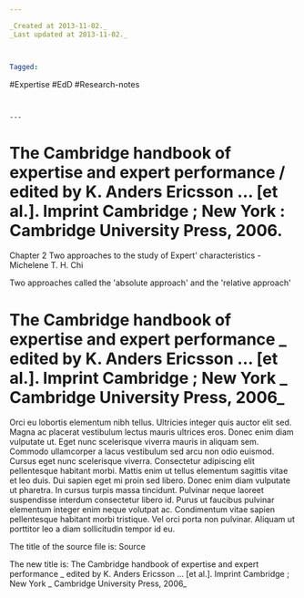 ```yaml
---

_Created at 2013-11-02._
_Last updated at 2013-11-02._



Tagged: 
```
#Expertise #EdD #Research-notes
```


---
```


# The Cambridge handbook of expertise and expert performance / edited by K. Anders Ericsson ... [et al.]. Imprint Cambridge ; New York : Cambridge University Press, 2006.


Chapter 2
Two approaches to the study of Expert' characteristics - Michelene T. H. Chi

Two approaches called the 'absolute approach' and the 'relative approach'



# The Cambridge handbook of expertise and expert performance _ edited by K. Anders Ericsson ... [et al.]. Imprint Cambridge ; New York _ Cambridge University Press, 2006_

Orci eu lobortis elementum nibh tellus. Ultricies integer quis auctor elit sed. Magna ac placerat vestibulum lectus mauris ultrices eros. Donec enim diam vulputate ut. Eget nunc scelerisque viverra mauris in aliquam sem. Commodo ullamcorper a lacus vestibulum sed arcu non odio euismod. Cursus eget nunc scelerisque viverra. Consectetur adipiscing elit pellentesque habitant morbi. Mattis enim ut tellus elementum sagittis vitae et leo duis. Dui sapien eget mi proin sed libero. Donec enim diam vulputate ut pharetra. In cursus turpis massa tincidunt. Pulvinar neque laoreet suspendisse interdum consectetur libero id. Purus ut faucibus pulvinar elementum integer enim neque volutpat ac. Condimentum vitae sapien pellentesque habitant morbi tristique. Vel orci porta non pulvinar. Aliquam ut porttitor leo a diam sollicitudin tempor id eu.

The title of the source file is: Source

The new title is: The Cambridge handbook of expertise and expert performance _ edited by K. Anders Ericsson ... [et al.]. Imprint Cambridge ; New York _ Cambridge University Press, 2006_

